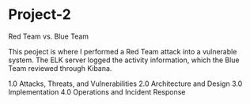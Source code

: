 # Project-2
Red Team vs. Blue Team

This peoject is where I performed a Red Team attack into a vulnerable system. The ELK server logged the activity information, which the Blue Team reviewed through Kibana.

1.0 Attacks, Threats, and Vulnerabilities
2.0 Architecture and Design
3.0 Implementation
4.0 Operations and Incident Response
